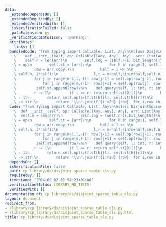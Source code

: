 ```yaml
---
data:
  _extendedDependsOn: []
  _extendedRequiredBy: []
  _extendedVerifiedWith: []
  _isVerificationFailed: false
  _pathExtension: py
  _verificationStatusIcon: ':warning:'
  attributes:
    links: []
  bundledCode: "from typing import Callable, List, Any\n\nclass DisjointSparseTable:\n\
    \    def __init__(self, op: Callable[[Any, Any], Any], arr: List[Any]):\n    \
    \    self.n = len(arr)\n        self.log = (self.n-1).bit_length()\n        self.op\
    \ = op\n        self.st = [arr]\n\n        for h in range(1, self.log):\n    \
    \        row = arr.copy()\n            half = 1 << h\n            for m in range(half,\
    \ self.n, 2*half):\n                l,r = m-half,min(m+half,self.n)\n        \
    \        for j in range(m-1,l,-1): row[j-1] = self.op(row[j-1], row[j])\n    \
    \            for j in range(m,r-1): row[j+1] = self.op(row[j], row[j+1])\n   \
    \         self.st.append(row)\n\n    def query(self, l: int, r: int) -> Any:\n\
    \        r -= 1\n        if l == r: return self.st[0][l]\n        h = (l ^ r).bit_length()\
    \ - 1\n        return self.op(self.st[h][l], self.st[h][r])\n\n    def __repr__(self)\
    \ -> str:\n        return '\\n'.join(f'{i:<2d} {row}' for i,row in enumerate(self.st))\n"
  code: "from typing import Callable, List, Any\n\nclass DisjointSparseTable:\n  \
    \  def __init__(self, op: Callable[[Any, Any], Any], arr: List[Any]):\n      \
    \  self.n = len(arr)\n        self.log = (self.n-1).bit_length()\n        self.op\
    \ = op\n        self.st = [arr]\n\n        for h in range(1, self.log):\n    \
    \        row = arr.copy()\n            half = 1 << h\n            for m in range(half,\
    \ self.n, 2*half):\n                l,r = m-half,min(m+half,self.n)\n        \
    \        for j in range(m-1,l,-1): row[j-1] = self.op(row[j-1], row[j])\n    \
    \            for j in range(m,r-1): row[j+1] = self.op(row[j], row[j+1])\n   \
    \         self.st.append(row)\n\n    def query(self, l: int, r: int) -> Any:\n\
    \        r -= 1\n        if l == r: return self.st[0][l]\n        h = (l ^ r).bit_length()\
    \ - 1\n        return self.op(self.st[h][l], self.st[h][r])\n\n    def __repr__(self)\
    \ -> str:\n        return '\\n'.join(f'{i:<2d} {row}' for i,row in enumerate(self.st))\n"
  dependsOn: []
  isVerificationFile: false
  path: cp_library/ds/disjoint_sparse_table_cls.py
  requiredBy: []
  timestamp: '2024-09-02 01:58:23+09:00'
  verificationStatus: LIBRARY_NO_TESTS
  verifiedWith: []
documentation_of: cp_library/ds/disjoint_sparse_table_cls.py
layout: document
redirect_from:
- /library/cp_library/ds/disjoint_sparse_table_cls.py
- /library/cp_library/ds/disjoint_sparse_table_cls.py.html
title: cp_library/ds/disjoint_sparse_table_cls.py
---
```


